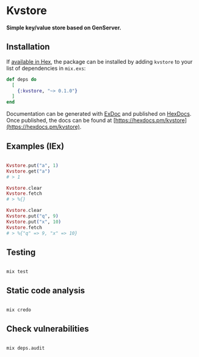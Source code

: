 # Kvstore

**Simple key/value store based on GenServer.**

## Installation

If [available in Hex](https://hex.pm/docs/publish), the package can be installed
by adding `kvstore` to your list of dependencies in `mix.exs`:

```elixir
def deps do
  [
    {:kvstore, "~> 0.1.0"}
  ]
end
```

Documentation can be generated with [ExDoc](https://github.com/elixir-lang/ex_doc)
and published on [HexDocs](https://hexdocs.pm). Once published, the docs can
be found at [https://hexdocs.pm/kvstore](https://hexdocs.pm/kvstore).

## Examples (IEx)

```elixir

Kvstore.put("a", 1)
Kvstore.get("a")
# > 1

Kvstore.clear
Kvstore.fetch
# > %{}

Kvstore.clear
Kvstore.put("q", 9)
Kvstore.put("x", 10)
Kvstore.fetch
# > %{"q" => 9, "x" => 10}

```

## Testing

```shell

mix test

```

## Static code analysis

```shell

mix credo

```

## Check vulnerabilities

```shell

mix deps.audit

```
